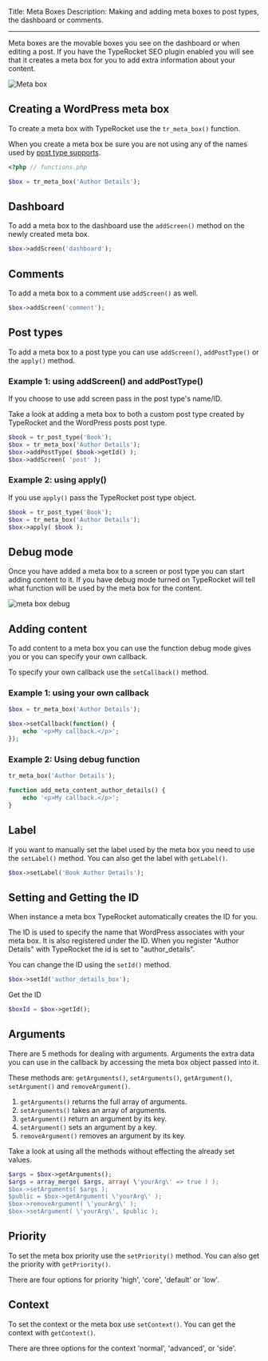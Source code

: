 Title: Meta Boxes
Description: Making and adding meta boxes to post types,  the dashboard or comments.

---

Meta boxes are the movable boxes you see on the dashboard or when editing a post. If you have the TypeRocket SEO plugin enabled you will see that it creates a meta box for you to add extra information about your content.

![Meta box](https://typerocket.com/wp-content/uploads/2015/07/docs-metabox.png)

## Creating a WordPress meta box

To create a meta box with TypeRocket use the `tr_meta_box()` function.

When you create a meta box be sure you are not using any of the names used by [post type supports](https://codex.wordpress.org/Function_Reference/post_type_supports#Parameters).

```php
<?php // functions.php

$box = tr_meta_box('Author Details');
```

## Dashboard

To add a meta box to the dashboard use the `addScreen()` method on the newly created meta box.

```php
$box->addScreen('dashboard');
```

## Comments

To add a meta box to a comment use `addScreen()` as well.

```php
$box->addScreen('comment');
```

## Post types

To add a meta box to a post type you can use `addScreen()`, `addPostType()` or the `apply()` method.

### Example 1: using addScreen() and addPostType()

If you choose to use add screen pass in the post type's name/ID.

Take a look at adding a meta box to both a custom post type created by TypeRocket and the WordPress posts post type.

```php
$book = tr_post_type('Book');
$box = tr_meta_box('Author Details');
$box->addPostType( $book->getId() );
$box->addScreen( 'post' );
```

### Example 2: using apply()

If you use `apply()` pass the TypeRocket post type object.

```php
$book = tr_post_type('Book');
$box = tr_meta_box('Author Details');
$box->apply( $book );
```

## Debug mode

Once you have added a meta box to a screen or post type you can start adding content to it. If you have debug mode turned on TypeRocket will tell what function will be used by the meta box for the content.

![meta box debug](https://typerocket.com/wp-content/uploads/2015/07/docs-meta-box-debug-typerocket.png)

## Adding content

To add content to a meta box you can use the function debug mode gives you or you can specify your own callback.

To specify your own callback use the `setCallback()` method.

### Example 1: using your own callback

```php
$box = tr_meta_box('Author Details');

$box->setCallback(function() {
    echo '<p>My callback.</p>';
});
```

### Example 2: Using debug function

```php
tr_meta_box('Author Details');

function add_meta_content_author_details() {
    echo '<p>My callback.</p>';
}
```

## Label

If you want to manually set the label used by the meta box you need to use the `setLabel()` method. You can also get the label with `getLabel()`.

```php
$box->setLabel('Book Author Details');
```

## Setting and Getting the ID

When instance a meta box TypeRocket automatically creates the ID for you.

The ID is used to specify the name that WordPress associates with your meta box. It is also registered under the ID. When you register "Author Details" with TypeRocket the id is set to "author_details".

You can change the ID using the `setId()` method.

```php
$box->setId('author_details_box');
```

Get the ID

```php
$boxId = $box->getId();
```

## Arguments

There are 5 methods for dealing with arguments. Arguments the extra data you can use in the callback by accessing the meta box object passed into it.

These methods are: `getArguments()`, `setArguments()`, `getArgument()`, `setArgument()` and `removeArgument()`.

1. `getArguments()` returns the full array of arguments.
2. `setArguments()` takes an array of arguments.
3. `getArgument()` return an argument by its key.
4. `setArgument()` sets an argument by a key.
5. `removeArgument()` removes an argument by its key.

Take a look at using all the methods without effecting the already set values.

```php
$args = $box->getArguments();
$args = array_merge( $args, array( \'yourArg\' => true ) );
$box->setArguments( $args );
$public = $box->getArgument( \'yourArg\' );
$box->removeArgument( \'yourArg\' );
$box->setArgument( \'yourArg\', $public );
```

## Priority

To set the meta box priority use the `setPriority()` method. You can also get the priority with `getPriority()`.

There are four options for priority 'high', 'core', 'default' or 'low'.

## Context

To set the context or the meta box use `setContext()`. You can get the context with `getContext()`.

There are three options for the context 'normal', 'advanced', or 'side'.